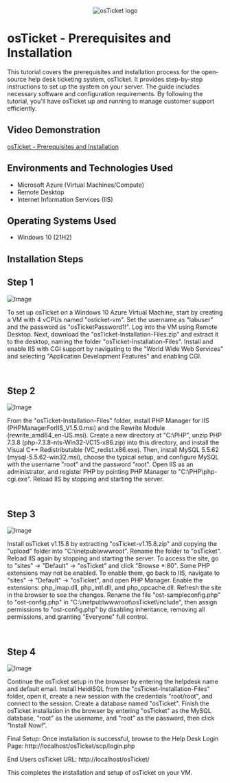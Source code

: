 <p align="center">
<img src="https://i.imgur.com/Clzj7Xs.png" alt="osTicket logo"/>
</p>

<h1>osTicket - Prerequisites and Installation</h1>
This tutorial covers the prerequisites and installation process for the open-source help desk ticketing system, osTicket. It provides step-by-step instructions to set up the system on your server. The guide includes necessary software and configuration requirements. By following the tutorial, you'll have osTicket up and running to manage customer support efficiently.<br />
<h2>Video Demonstration</h2>
<a href="https://youtu.be/gzy48ooUdZc?si=hVSqeiG2InnKcpre">osTicket - Prerequisites and Installation</a>






<h2>Environments and Technologies Used</h2>

- Microsoft Azure (Virtual Machines/Compute)
- Remote Desktop
- Internet Information Services (IIS)


<h2>Operating Systems Used </h2>

- Windows 10</b> (21H2)

<h2> Installation Steps </h2>

<p>
<h2> Step 1 </h2>

  ![Image](https://github.com/user-attachments/assets/c8c1298f-eae5-4317-8e14-9065b52db231)

<p>
To set up osTicket on a Windows 10 Azure Virtual Machine, start by creating a VM with 4 vCPUs named "osticket-vm". Set the username as "labuser" and the password as "osTicketPassword1!". Log into the VM using Remote Desktop. Next, download the "osTicket-Installation-Files.zip" and extract it to the desktop, naming the folder "osTicket-Installation-Files".
Install and enable IIS with CGI support by navigating to the "World Wide Web Services" and selecting "Application Development Features" and enabling CGI.



</p>
<br />

<p>
<h2> Step 2 </h2>

![Image](https://github.com/user-attachments/assets/17fa5c22-7594-42cb-aeaf-9866df4e2b0f)

<p>
From the "osTicket-Installation-Files" folder, install PHP Manager for IIS (PHPManagerForIIS_V1.5.0.msi) and the Rewrite Module (rewrite_amd64_en-US.msi). Create a new directory at "C:\PHP", unzip PHP 7.3.8 (php-7.3.8-nts-Win32-VC15-x86.zip) into this directory, and install the Visual C++ Redistributable (VC_redist.x86.exe). Then, install MySQL 5.5.62 (mysql-5.5.62-win32.msi), choose the typical setup, and configure MySQL with the username "root" and the password "root".
Open IIS as an administrator, and register PHP by pointing PHP Manager to "C:\PHP\php-cgi.exe". Reload IIS by stopping and starting the server. 
</p>
<br />

<p>
<h2> Step 3 </h2>

![Image](https://github.com/user-attachments/assets/c79c4d64-596e-4490-b0aa-74c3181e13e0)

<p>
Install osTicket v1.15.8 by extracting "osTicket-v1.15.8.zip" and copying the "upload" folder into "C:\inetpub\wwwroot". Rename the folder to "osTicket". Reload IIS again by stopping and starting the server. To access the site, go to "sites" -> "Default" -> "osTicket" and click "Browse *:80".
Some PHP extensions may not be enabled. To enable them, go back to IIS, navigate to "sites" -> "Default" -> "osTicket", and open PHP Manager. Enable the extensions: php_imap.dll, php_intl.dll, and php_opcache.dll. Refresh the site in the browser to see the changes. Rename the file "ost-sampleconfig.php" to "ost-config.php" in "C:\inetpub\wwwroot\osTicket\include", then assign permissions to "ost-config.php" by disabling inheritance, removing all permissions, and granting "Everyone" full control.
</p>
<br />
<h2> Step 4 </h2>

![Image](https://github.com/user-attachments/assets/22a55a06-1a0b-47f2-beb6-128153f8a818)

Continue the osTicket setup in the browser by entering the helpdesk name and default email. Install HeidiSQL from the "osTicket-Installation-Files" folder, open it, create a new session with the credentials "root/root", and connect to the session. Create a database named "osTicket". Finish the osTicket installation in the browser by entering "osTicket" as the MySQL database, "root" as the username, and "root" as the password, then click "Install Now!".

Final Setup: Once installation is successful, browse to the Help Desk Login Page: http://localhost/osTicket/scp/login.php

End Users osTicket URL: http://localhost/osTicket/

This completes the installation and setup of osTicket on your VM.


<p>

</p>
<br />
